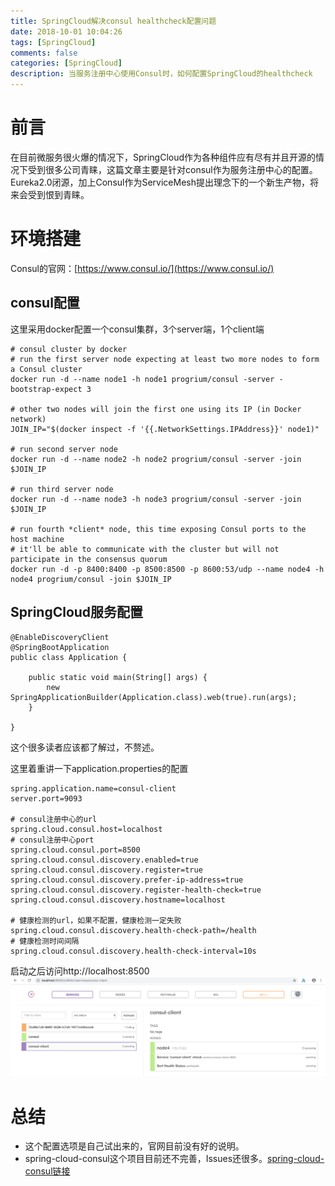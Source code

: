 ```yaml
---
title: SpringCloud解决consul healthcheck配置问题
date: 2018-10-01 10:04:26
tags: [SpringCloud]
comments: false
categories: [SpringCloud]
description: 当服务注册中心使用Consul时，如何配置SpringCloud的healthcheck
---
```


# 前言
在目前微服务很火爆的情况下，SpringCloud作为各种组件应有尽有并且开源的情况下受到很多公司青睐，这篇文章主要是针对consul作为服务注册中心的配置。
Eureka2.0闭源，加上Consul作为ServiceMesh提出理念下的一个新生产物，将来会受到恨到青睐。

# 环境搭建
Consul的官网：[https://www.consul.io/](https://www.consul.io/)

## consul配置
这里采用docker配置一个consul集群，3个server端，1个client端

```
# consul cluster by docker
# run the first server node expecting at least two more nodes to form a Consul cluster
docker run -d --name node1 -h node1 progrium/consul -server -bootstrap-expect 3

# other two nodes will join the first one using its IP (in Docker network)
JOIN_IP="$(docker inspect -f '{{.NetworkSettings.IPAddress}}' node1)"

# run second server node
docker run -d --name node2 -h node2 progrium/consul -server -join $JOIN_IP

# run third server node
docker run -d --name node3 -h node3 progrium/consul -server -join $JOIN_IP

# run fourth *client* node, this time exposing Consul ports to the host machine
# it'll be able to communicate with the cluster but will not participate in the consensus quorum
docker run -d -p 8400:8400 -p 8500:8500 -p 8600:53/udp --name node4 -h node4 progrium/consul -join $JOIN_IP
```

## SpringCloud服务配置

```
@EnableDiscoveryClient
@SpringBootApplication
public class Application {

	public static void main(String[] args) {
		new SpringApplicationBuilder(Application.class).web(true).run(args);
	}

}
```
这个很多读者应该都了解过，不赘述。

这里着重讲一下application.properties的配置

```
spring.application.name=consul-client
server.port=9093

# consul注册中心的url
spring.cloud.consul.host=localhost
# consul注册中心port
spring.cloud.consul.port=8500
spring.cloud.consul.discovery.enabled=true
spring.cloud.consul.discovery.register=true
spring.cloud.consul.discovery.prefer-ip-address=true
spring.cloud.consul.discovery.register-health-check=true
spring.cloud.consul.discovery.hostname=localhost 

# 健康检测的url，如果不配置，健康检测一定失败
spring.cloud.consul.discovery.health-check-path=/health
# 健康检测时间间隔
spring.cloud.consul.discovery.health-check-interval=10s
```
启动之后访问http://localhost:8500
![显示结果](springcloud01/consul.png)

# 总结
- 这个配置选项是自己试出来的，官网目前没有好的说明。
- spring-cloud-consul这个项目目前还不完善，Issues还很多。[spring-cloud-consul链接](https://github.com/spring-cloud/spring-cloud-consul)